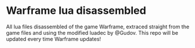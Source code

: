 # Warframe lua disassembled
All lua files disassembled of the game Warframe, extraced straight from the game files and using the modified luadec by @Gudov.
This repo will be updated every time Warframe updates!
